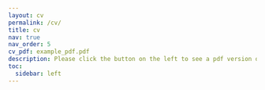 ```yaml
---
layout: cv
permalink: /cv/
title: cv
nav: true
nav_order: 5
cv_pdf: example_pdf.pdf
description: Please click the button on the left to see a pdf version of my CV. 
toc:
  sidebar: left
---
```


